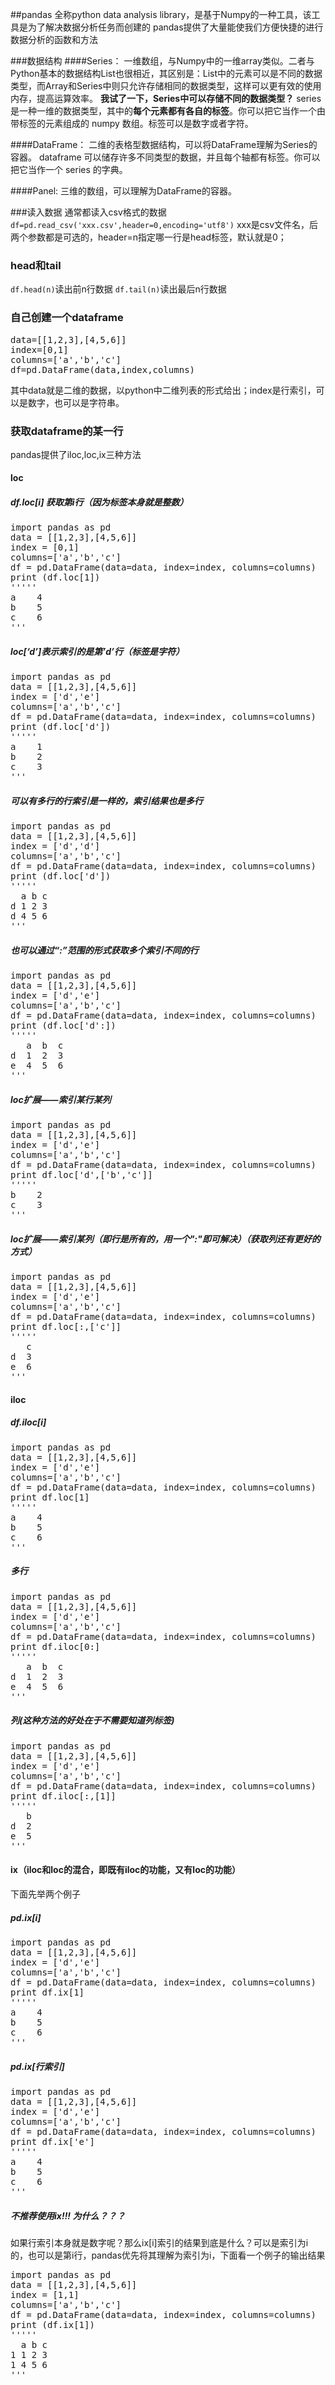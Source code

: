 ##pandas
全称python data analysis library，是基于Numpy的一种工具，该工具是为了解决数据分析任务而创建的
pandas提供了大量能使我们方便快捷的进行数据分析的函数和方法

###数据结构
####Series：
一维数组，与Numpy中的一维array类似。二者与Python基本的数据结构List也很相近，其区别是：List中的元素可以是不同的数据类型，而Array和Series中则只允许存储相同的数据类型，这样可以更有效的使用内存，提高运算效率。
**我试了一下，Series中可以存储不同的数据类型？**
series 是一种一维的数据类型，其中的**每个元素都有各自的标签**。你可以把它当作一个由带标签的元素组成的 numpy 数组。标签可以是数字或者字符。

####DataFrame：
二维的表格型数据结构，可以将DataFrame理解为Series的容器。
dataframe 可以储存许多不同类型的数据，并且每个轴都有标签。你可以把它当作一个 series 的字典。

####Panel:
三维的数组，可以理解为DataFrame的容器。

###读入数据
通常都读入csv格式的数据
```df=pd.read_csv('xxx.csv',header=0,encoding='utf8')```
xxx是csv文件名，后两个参数都是可选的，header=n指定哪一行是head标签，默认就是0；

### head和tail
```df.head(n)```读出前n行数据
```df.tail(n)```读出最后n行数据

### 自己创建一个dataframe
<pre>
data=[[1,2,3],[4,5,6]]
index=[0,1]
columns=['a','b','c']
df=pd.DataFrame(data,index,columns)
</pre>
其中data就是二维的数据，以python中二维列表的形式给出；index是行索引，可以是数字，也可以是字符串。

### 获取dataframe的某一行
pandas提供了iloc,loc,ix三种方法
#### loc
##### df.loc[i] 获取第i行（因为标签本身就是整数）
<pre>
import pandas as pd  
data = [[1,2,3],[4,5,6]]  
index = [0,1]  
columns=['a','b','c']  
df = pd.DataFrame(data=data, index=index, columns=columns)  
print (df.loc[1])  
''''' 
a    4 
b    5 
c    6 
'''  
</pre>

##### loc[‘d’]表示索引的是第’d’行（标签是字符）
<pre>
import pandas as pd  
data = [[1,2,3],[4,5,6]]  
index = ['d','e']  
columns=['a','b','c']  
df = pd.DataFrame(data=data, index=index, columns=columns)  
print (df.loc['d'])
''''' 
a    1 
b    2 
c    3 
'''  
</pre>

##### 可以有多行的行索引是一样的，索引结果也是多行
<pre>
import pandas as pd  
data = [[1,2,3],[4,5,6]]  
index = ['d','d']  
columns=['a','b','c']  
df = pd.DataFrame(data=data, index=index, columns=columns)  
print (df.loc['d'])  
''''' 
  a b c
d 1 2 3
d 4 5 6
'''  
</pre>

##### 也可以通过“:”范围的形式获取多个索引不同的行
<pre>
import pandas as pd  
data = [[1,2,3],[4,5,6]]  
index = ['d','e']  
columns=['a','b','c']  
df = pd.DataFrame(data=data, index=index, columns=columns)  
print (df.loc['d':])  
''''' 
   a  b  c 
d  1  2  3 
e  4  5  6 
'''  
</pre>

##### loc扩展——索引某行某列
<pre>
import pandas as pd  
data = [[1,2,3],[4,5,6]]  
index = ['d','e']  
columns=['a','b','c']  
df = pd.DataFrame(data=data, index=index, columns=columns)  
print df.loc['d',['b','c']]  
''''' 
b    2 
c    3 
'''
</pre>

##### loc扩展——索引某列（即行是所有的，用一个":"即可解决）（获取列还有更好的方式）
<pre>
import pandas as pd  
data = [[1,2,3],[4,5,6]]  
index = ['d','e']  
columns=['a','b','c']  
df = pd.DataFrame(data=data, index=index, columns=columns)  
print df.loc[:,['c']]  
''''' 
   c 
d  3 
e  6 
'''  
</pre>

#### iloc
##### df.iloc[i]
<pre>
import pandas as pd  
data = [[1,2,3],[4,5,6]]  
index = ['d','e']  
columns=['a','b','c']  
df = pd.DataFrame(data=data, index=index, columns=columns)  
print df.loc[1]  
''''' 
a    4 
b    5 
c    6 
'''  
</pre>

##### 多行
<pre>
import pandas as pd  
data = [[1,2,3],[4,5,6]]  
index = ['d','e']  
columns=['a','b','c']  
df = pd.DataFrame(data=data, index=index, columns=columns)  
print df.iloc[0:]  
''''' 
   a  b  c 
d  1  2  3 
e  4  5  6 
'''  
</pre>

##### 列(这种方法的好处在于不需要知道列标签)
<pre>
import pandas as pd  
data = [[1,2,3],[4,5,6]]  
index = ['d','e']  
columns=['a','b','c']  
df = pd.DataFrame(data=data, index=index, columns=columns)  
print df.iloc[:,[1]]  
''''' 
   b 
d  2 
e  5 
'''  
</pre>

#### ix（iloc和loc的混合，即既有iloc的功能，又有loc的功能）
下面先举两个例子
##### pd.ix[i]
<pre>
import pandas as pd  
data = [[1,2,3],[4,5,6]]  
index = ['d','e']  
columns=['a','b','c']  
df = pd.DataFrame(data=data, index=index, columns=columns)  
print df.ix[1]  
''''' 
a    4 
b    5 
c    6 
'''  
</pre>

##### pd.ix[行索引]
<pre>
import pandas as pd  
data = [[1,2,3],[4,5,6]]  
index = ['d','e']  
columns=['a','b','c']  
df = pd.DataFrame(data=data, index=index, columns=columns)  
print df.ix['e']  
''''' 
a    4 
b    5 
c    6 
'''  
</pre>

##### **不推荐使用ix!!! 为什么？？？**
如果行索引本身就是数字呢？那么ix[i]索引的结果到底是什么？可以是索引为i的，也可以是第i行，pandas优先将其理解为索引为i，下面看一个例子的输出结果
<pre>
import pandas as pd  
data = [[1,2,3],[4,5,6]]  
index = [1,1]  
columns=['a','b','c']  
df = pd.DataFrame(data=data, index=index, columns=columns)  
print (df.ix[1])  
''''' 
  a b c
1 1 2 3
1 4 5 6
'''  
</pre>

